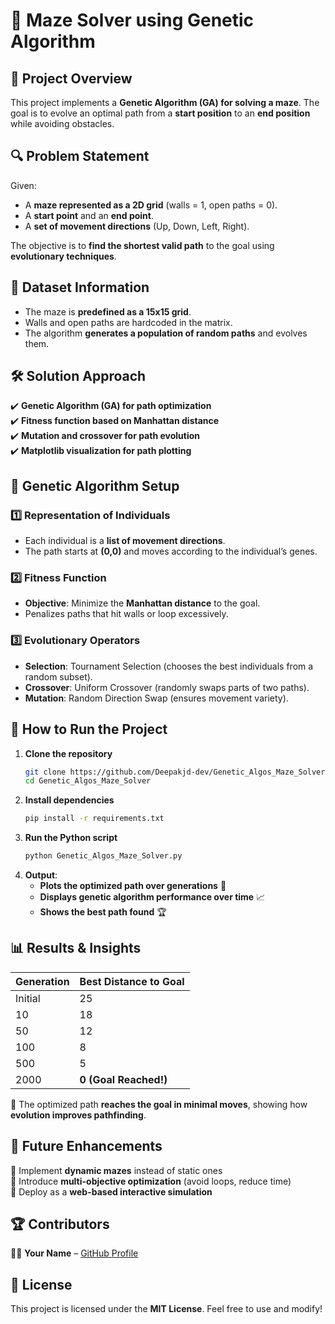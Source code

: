 # 🚀 Maze Solver using Genetic Algorithm

## 📌 Project Overview
This project implements a **Genetic Algorithm (GA) for solving a maze**. The goal is to evolve an optimal path from a **start position** to an **end position** while avoiding obstacles.

## 🔍 Problem Statement
Given:
- A **maze represented as a 2D grid** (walls = 1, open paths = 0).
- A **start point** and an **end point**.
- A **set of movement directions** (Up, Down, Left, Right).

The objective is to **find the shortest valid path** to the goal using **evolutionary techniques**.

## 📂 Dataset Information
- The maze is **predefined as a 15x15 grid**.
- Walls and open paths are hardcoded in the matrix.
- The algorithm **generates a population of random paths** and evolves them.

## 🛠️ Solution Approach
✔️ **Genetic Algorithm (GA) for path optimization**  
✔️ **Fitness function based on Manhattan distance**  
✔️ **Mutation and crossover for path evolution**  
✔️ **Matplotlib visualization for path plotting**  

## 🤖 Genetic Algorithm Setup
### **1️⃣ Representation of Individuals**
- Each individual is a **list of movement directions**.
- The path starts at **(0,0)** and moves according to the individual’s genes.

### **2️⃣ Fitness Function**
- **Objective**: Minimize the **Manhattan distance** to the goal.
- Penalizes paths that hit walls or loop excessively.

### **3️⃣ Evolutionary Operators**
- **Selection**: Tournament Selection (chooses the best individuals from a random subset).
- **Crossover**: Uniform Crossover (randomly swaps parts of two paths).
- **Mutation**: Random Direction Swap (ensures movement variety).

## 📌 How to Run the Project
1. **Clone the repository**
   ```bash
   git clone https://github.com/Deepakjd-dev/Genetic_Algos_Maze_Solver.git
   cd Genetic_Algos_Maze_Solver
   ```
2. **Install dependencies**
   ```bash
   pip install -r requirements.txt
   ```
3. **Run the Python script**
   ```bash
   python Genetic_Algos_Maze_Solver.py
   ```
4. **Output**:
   - **Plots the optimized path over generations** 📍
   - **Displays genetic algorithm performance over time** 📈
   - **Shows the best path found** 🏆

## 📊 Results & Insights
| Generation | Best Distance to Goal |
|------------|----------------------|
| Initial    | 25                   |
| 10         | 18                   |
| 50         | 12                   |
| 100        | 8                    |
| 500        | 5                    |
| 2000       | **0 (Goal Reached!)** |

📌 The optimized path **reaches the goal in minimal moves**, showing how **evolution improves pathfinding**.

## 🚀 Future Enhancements
🔹 Implement **dynamic mazes** instead of static ones  
🔹 Introduce **multi-objective optimization** (avoid loops, reduce time)  
🔹 Deploy as a **web-based interactive simulation**  

## 🏆 Contributors
👨‍💻 **Your Name** – [GitHub Profile](https://github.com/Vasanthrk29)

## 📜 License
This project is licensed under the **MIT License**. Feel free to use and modify!

